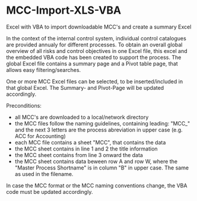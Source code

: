 # MCC-Import-XLS-VBA
Excel with VBA to import downloadable MCC's and create a summary Excel

In the context of the internal control system, individual control catalogues are provided annualy for different processes.
To obtain an overall global overview of all risks and control objectives in one Excel file, this excel and the embedded VBA code has been created to support the process.
The global Excel file contains a summary page and a Pivot table page, that allows easy filtering/searches.

One or more MCC Excel files can be selected, to be inserted/included in that global Excel. The Summary- and Pivot-Page will be updated accordingly.

Preconditions:
- all MCC's are downloaded to a local/network directory
- the MCC files follow the naming guidelines, containing leading: "MCC_" and the next 3 letters are the process abreviation in upper case (e.g. ACC for Accounting)
- each MCC file contains a sheet "MCC", that contains the data
- the MCC sheet contains in line 1 and 2 the title information
- the MCC sheet contains from line 3 onward the data
- the MCC sheet contains data beween row A and row W, where the "Master Process Shortname" is in column "B" in upper case. The same as used in the filename.

In case the MCC format or the MCC naming conventions change, the VBA code must be updated accordingly.

